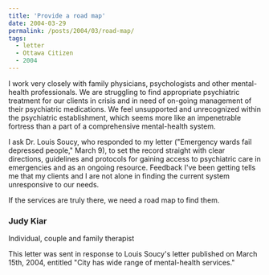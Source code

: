 ```yaml
---
title: 'Provide a road map'
date: 2004-03-29
permalink: /posts/2004/03/road-map/
tags:
  - letter
  - Ottawa Citizen
  - 2004
---
```


I work very closely with family physicians, psychologists and other mental-health professionals. We are struggling to find appropriate psychiatric treatment for our clients in crisis and in need of on-going management of their psychiatric medications. We feel unsupported and unrecognized within the psychiatric establishment, which seems more like an impenetrable fortress than a part of a comprehensive mental-health system.

I ask Dr. Louis Soucy, who responded to my letter ("Emergency wards fail depressed people," March 9), to set the record straight with clear directions, guidelines and protocols for gaining access to psychiatric care in emergencies and as an ongoing resource. Feedback I've been getting tells me that my clients and I are not alone in finding the current system unresponsive to our needs.

If the services are truly there, we need a road map to find them.
 

### Judy Kiar
Individual, couple and family therapist


This letter was sent in response to Louis Soucy's letter published on March 15th, 2004, entitled "City has wide range of mental-health services."
